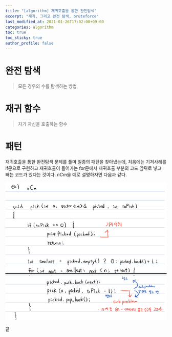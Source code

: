 ```yaml
---
title: "[algorithm] 재귀호출을 통한 완전탐색"
excerpt: "재귀, 그리고 완전 탐색, bruteforce"
last_modified_at: 2021-01-26T17:02:00+09:00
categories: algorithm
toc: true
toc_sticky: true
author_profile: false
---
```


# 완전 탐색

> 모든 경우의 수를 탐색하는 방법

# 재귀 함수

> 자기 자신을 호출하는 함수

# 패턴

재귀호출을 통한 완전탐색 문제를 풀며 일종의 패턴을 찾아냈는데,
처음에는 기저사례를 if문으로 구현하고 재귀호출이 들어가는 for문에서 재귀호출 부분의 코드 앞뒤로 넣고 빼는 코드가 있다는 것이다. $nCm$을 예로 설명하자면 다음과 같다.

![recursive](/assets/images/algorithm/exampleOfRecursive.png)

끝